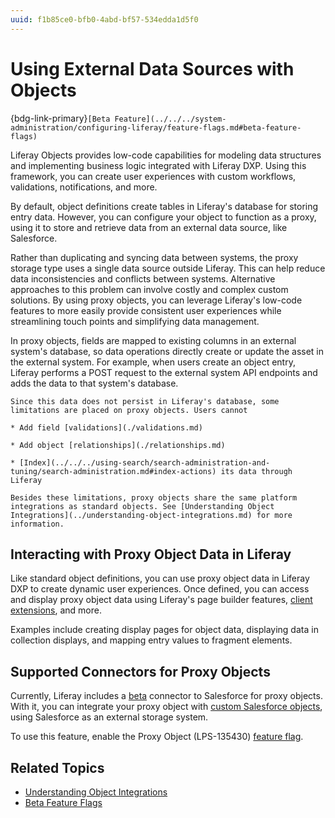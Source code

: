 ```yaml
---
uuid: f1b85ce0-bfb0-4abd-bf57-534edda1d5f0
---
```

# Using External Data Sources with Objects

{bdg-link-primary}`[Beta Feature](../../../system-administration/configuring-liferay/feature-flags.md#beta-feature-flags)`

Liferay Objects provides low-code capabilities for modeling data structures and implementing business logic integrated with Liferay DXP. Using this framework, you can create user experiences with custom workflows, validations, notifications, and more.

By default, object definitions create tables in Liferay's database for storing entry data. However, you can configure your object to function as a proxy, using it to store and retrieve data from an external data source, like Salesforce.

Rather than duplicating and syncing data between systems, the proxy storage type uses a single data source outside Liferay. This can help reduce data inconsistencies and conflicts between systems. Alternative approaches to this problem can involve costly and complex custom solutions. By using proxy objects, you can leverage Liferay's low-code features to more easily provide consistent user experiences while streamlining touch points and simplifying data management.

In proxy objects, fields are mapped to existing columns in an external system's database, so data operations directly create or update the asset in the external system. For example, when users create an object entry, Liferay performs a POST request to the external system API endpoints and adds the data to that system's database.

```{important}
Since this data does not persist in Liferay's database, some limitations are placed on proxy objects. Users cannot 

* Add field [validations](./validations.md)

* Add object [relationships](./relationships.md)

* [Index](../../../using-search/search-administration-and-tuning/search-administration.md#index-actions) its data through Liferay

Besides these limitations, proxy objects share the same platform integrations as standard objects. See [Understanding Object Integrations](../understanding-object-integrations.md) for more information.
```

## Interacting with Proxy Object Data in Liferay

Like standard object definitions, you can use proxy object data in Liferay DXP to create dynamic user experiences. Once defined, you can access and display proxy object data using Liferay's page builder features, [client extensions](../../client-extensions.md), and more.

Examples include creating display pages for object data, displaying data in collection displays, and mapping entry values to fragment elements.

## Supported Connectors for Proxy Objects

Currently, Liferay includes a [beta](../../../system-administration/configuring-liferay/feature-flags.md#beta-feature-flags) connector to Salesforce for proxy objects. With it, you can integrate your proxy object with [custom Salesforce objects](https://help.salesforce.com/s/), using Salesforce as an external storage system.

To use this feature, enable the Proxy Object (LPS-135430) [feature flag](../../../system-administration/configuring-liferay/feature-flags.md).

## Related Topics

* [Understanding Object Integrations](../understanding-object-integrations.md)
* [Beta Feature Flags](../../../system-administration/configuring-liferay/feature-flags.md#beta-feature-flags)
